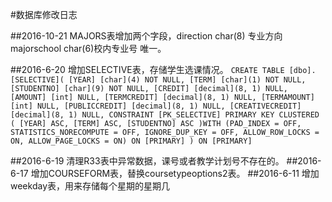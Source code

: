 #数据库修改日志


##2016-10-21
MAJORS表增加两个字段，direction char(8) 专业方向  majorschool char(6)校内专业号 唯一。



##2016-6-20
增加SELECTIVE表，存储学生选课情况。
`CREATE TABLE [dbo].[SELECTIVE](
	[YEAR] [char](4) NOT NULL,
	[TERM] [char](1) NOT NULL,
	[STUDENTNO] [char](9) NOT NULL,
	[CREDIT] [decimal](8, 1) NULL,
	[AMOUNT] [int] NULL,
	[TERMCREDIT] [decimal](8, 1) NULL,
	[TERMAMOUNT] [int] NULL,
	[PUBLICCREDIT] [decimal](8, 1) NULL,
	[CREATIVECREDIT] [decimal](8, 1) NULL,
 CONSTRAINT [PK_SELECTIVE] PRIMARY KEY CLUSTERED 
(
	[YEAR] ASC,
	[TERM] ASC,
	[STUDENTNO] ASC
)WITH (PAD_INDEX = OFF, STATISTICS_NORECOMPUTE = OFF, IGNORE_DUP_KEY = OFF, ALLOW_ROW_LOCKS = ON, ALLOW_PAGE_LOCKS = ON) ON [PRIMARY]
) ON [PRIMARY]`

##2016-6-19
清理R33表中异常数据，课号或者教学计划号不存在的。
##2016-6-17
增加COURSEFORM表，替换coursetypeoptions2表。
##2016-6-11
增加weekday表，用来存储每个星期的星期几

